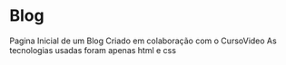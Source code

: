 # Blog
Pagina Inicial de um Blog
Criado em colaboração com o CursoVideo 
As tecnologias usadas foram apenas html e css
